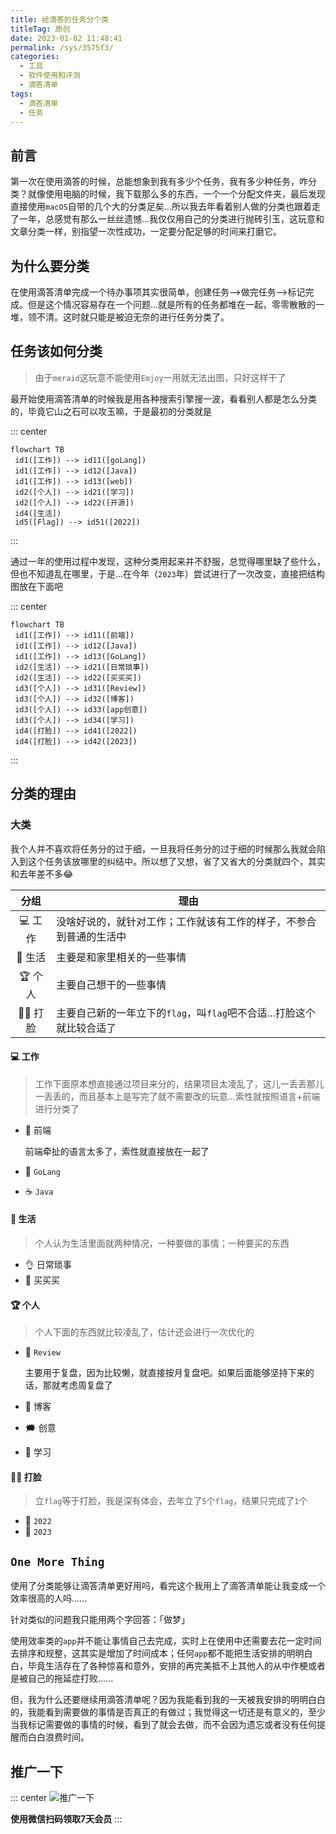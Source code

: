 ```yaml
---
title: 给滴答的任务分个类
titleTag: 原创
date: 2023-01-02 11:48:41
permalink: /sys/3575f3/
categories:
  - 工具
  - 软件使用和评测
  - 滴答清单
tags:
  - 滴答清单
  - 任务
---
```


## 前言

第一次在使用滴答的时候，总能想象到我有多少个任务，我有多少种任务，咋分类？就像使用电脑的时候，我下载那么多的东西，一个一个分配文件夹，最后发现直接使用`macOS`自带的几个大的分类足矣...所以我去年看着别人做的分类也跟着走了一年，总感觉有那么一丝丝遗憾...我仅仅用自己的分类进行抛砖引玉，这玩意和文章分类一样，别指望一次性成功，一定要分配足够的时间来打磨它。

<!-- more -->

<InArticleAdsense
    data-ad-client="ca-pub-1725717718088510"
    data-ad-slot="7426219401">
</InArticleAdsense>

## 为什么要分类

在使用滴答清单完成一个待办事项其实很简单，创建任务-->做完任务-->标记完成。但是这个情况容易存在一个问题...就是所有的任务都堆在一起，零零散散的一堆，领不清。这时就只能是被迫无奈的进行任务分类了。

## 任务该如何分类

> 由于`meraid`这玩意不能使用`Emjoy`一用就无法出图，只好这样干了

最开始使用滴答清单的时候我是用各种搜索引擎搜一波，看看别人都是怎么分类的，毕竟它山之石可以攻玉嘛，于是最初的分类就是

::: center
``` mermaid
flowchart TB
 id1([工作]) --> id11([goLang])
 id1([工作]) --> id12([Java])
 id1([工作]) --> id13([web])
 id2([个人]) --> id21([学习])
 id2([个人]) --> id22([开源])
 id4([生活])
 id5([Flag]) --> id51([2022])
```
:::

通过一年的使用过程中发现，这种分类用起来并不舒服，总觉得哪里缺了些什么，但也不知道乱在哪里，于是...在今年（`2023`年）尝试进行了一次改变，直接把结构图放在下面吧

::: center
``` mermaid
flowchart TB
 id1([工作]) --> id11([前端])
 id1([工作]) --> id12([Java])
 id1([工作]) --> id13([GoLang])
 id2([生活]) --> id21([日常琐事])
 id2([生活]) --> id22([买买买])
 id3([个人]) --> id31([Review])
 id3([个人]) --> id32([博客])
 id3([个人]) --> id33([app创意])
 id3([个人]) --> id34([学习])
 id4([打脸]) --> id41([2022])
 id4([打脸]) --> id42([2023])
```
:::

## 分类的理由

### 大类

我个人并不喜欢将任务分的过于细，一旦我将任务分的过于细的时候那么我就会陷入到这个任务该放哪里的纠结中。所以想了又想，省了又省大的分类就四个，其实和去年差不多😂

| 分组        | 理由 |
| :-----------: | ----------- |
| 💻 工作      | 没啥好说的，就针对工作；工作就该有工作的样子，不参合到普通的生活中       |
| 🌈 生活      | 主要是和家里相关的一些事情        |
| 🏆 个人      | 主要自己想干的一些事情           |
| 🏴‍☠️ 打脸      | 主要自己新的一年立下的`flag`，叫`flag`吧不合适...打脸这个就比较合适了  |

#### 💻 工作

> 工作下面原本想直接通过项目来分的，结果项目太凌乱了，这儿一丢丢那儿一丢丢的，而且基本上是写完了就不需要改的玩意...索性就按照语言+前端进行分类了

- 🍥 前端
  
  前端牵扯的语言太多了，索性就直接放在一起了

- 🐹 `GoLang`
- ☕️ `Java`

#### 🌈 生活

> 个人认为生活里面就两种情况，一种要做的事情；一种要买的东西

- 👌 日常琐事
- 🛒 买买买

#### 🏆 个人

> 个人下面的东西就比较凌乱了，估计还会进行一次优化的

- 🛵 `Review`

  主要用于复盘，因为比较懒，就直接按月复盘吧。如果后面能够坚持下来的话，那就考虑周复盘了

- 📝 博客
- 🗯 创意
- 📌 学习

#### 🏴‍☠️ 打脸

> 立`flag`等于打脸，我是深有体会，去年立了`5`个`flag`，结果只完成了`1`个

- 🐯 `2022`
- 🐰 `2023`

## `One More Thing`

使用了分类能够让滴答清单更好用吗，看完这个我用上了滴答清单能让我变成一个效率很高的人吗......

针对类似的问题我只能用两个字回答：「做梦」

使用效率类的`app`并不能让事情自己去完成，实时上在使用中还需要去花一定时间去排序和规整，这其实是增加了时间成本；任何`app`都不能把生活安排的明明白白，毕竟生活存在了各种惊喜和意外，安排的再完美抵不上其他人的从中作梗或者是被自己的拖延症打败......

但，我为什么还要继续用滴答清单呢？因为我能看到我的一天被我安排的明明白白的，我能看到需要做的事情是否真正的有做过；我觉得这一切还是有意义的，至少当我标记需要做的事情的时候，看到了就会去做，而不会因为遗忘或者没有任何提醒而白白浪费时间。

## 推广一下

::: center
![推广一下](https://cdn.staticaly.com/gh/xingcxb/blog_img@blog1/工具/软件使用和评测/滴答清单/didatuiguang.png)

**使用微信扫码领取7天会员**
:::


